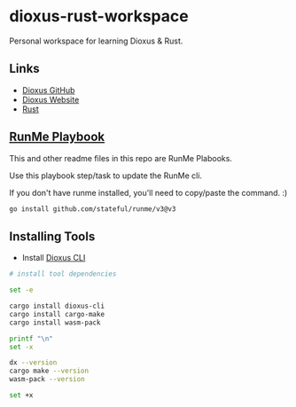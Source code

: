 # dioxus-rust-workspace

Personal workspace for learning Dioxus & Rust.

## Links

- [Dioxus GitHub](https://github.com/DioxusLabs/dioxus)
- [Dioxus Website](https://dioxuslabs.com/)
- [Rust](https://www.rust-lang.org/)

## [RunMe Playbook](https://runme.dev)

This and other readme files in this repo are RunMe Plabooks.

Use this playbook step/task to update the RunMe cli.

If you don't have runme installed, you'll need to copy/paste the command. :)

```bash { background=false category=runme closeTerminalOnSuccess=true excludeFromRunAll=true interactive=true interpreter=bash name=setup-install-runme promptEnv=true terminalRows=10 }
go install github.com/stateful/runme/v3@v3
```

## Installing Tools

- Install [Dioxus CLI](https://github.com/DioxusLabs/dioxus/tree/main/packages/cli)

```bash { background=false category=setup closeTerminalOnSuccess=true excludeFromRunAll=true interactive=true interpreter=bash name=setup-install-tools promptEnv=true terminalRows=10 }
# install tool dependencies

set -e

cargo install dioxus-cli
cargo install cargo-make
cargo install wasm-pack

printf "\n"
set -x

dx --version
cargo make --version
wasm-pack --version

set +x
```
